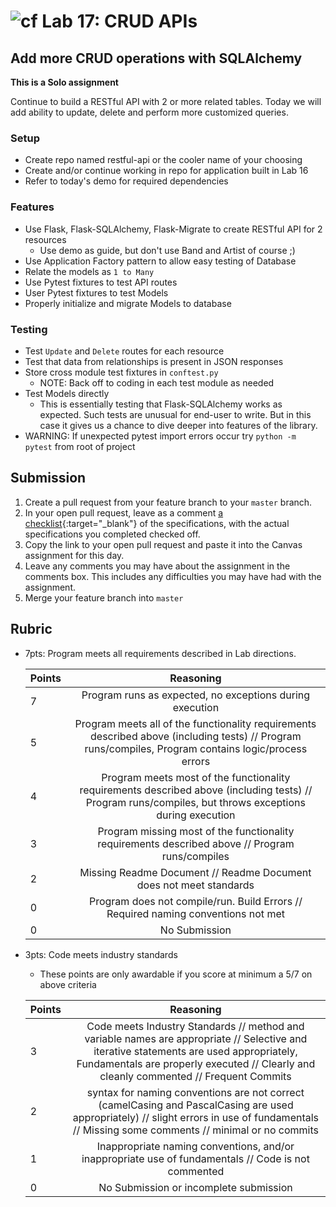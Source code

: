 # ![cf](http://i.imgur.com/7v5ASc8.png) Lab 17: CRUD APIs

## Add more CRUD operations with SQLAlchemy

**This is a Solo  assignment**

<!-- short description of project -->
Continue to build a RESTful API with 2 or more related tables. Today we will add ability to update, delete and perform more customized queries.


### Setup
- Create repo named restful-api or the cooler name of your choosing
- Create and/or continue working in repo for application built in Lab 16
- Refer to today's demo for required dependencies


### Features
- Use Flask, Flask-SQLAlchemy, Flask-Migrate to create RESTful API for 2 resources
	- Use demo as guide, but don't use Band and Artist of course ;)
- Use Application Factory pattern to allow easy testing of Database
- Relate the models as `1 to Many`
- Use Pytest fixtures to test API routes
- User Pytest fixtures to test Models
- Properly initialize and migrate Models to database

### Testing
- Test `Update` and `Delete` routes for each resource
- Test that data from relationships is present in JSON responses
- Store cross module test fixtures in `conftest.py`
	- NOTE: Back off to coding in each test module as needed
- Test Models directly
    - This is essentially testing that Flask-SQLAlchemy works as expected. Such tests are unusual for end-user to write. But in this case it gives us a chance to dive deeper into features of the library.
- WARNING: If unexpected pytest import errors occur try `python -m pytest` from root of project



## Submission
1. Create a pull request from your feature branch to your `master` branch.
2. In your open pull request, leave as a comment [a checklist](https://github.com/blog/1825-task-lists-in-all-markdown-documents){:target="_blank"} of the specifications, with the actual specifications you completed checked off.
3. Copy the link to your open pull request and paste it into the Canvas assignment for this day.
4. Leave any comments you may have about the assignment in the comments box. This includes any difficulties you may have had with the assignment.
5. Merge your feature branch into `master`

## Rubric
- 7pts: Program meets all requirements described in Lab directions.

	Points  | Reasoning | 
	 ------------ | :-----------: | 
	7       | Program runs as expected, no exceptions during execution |
	5       | Program meets all of the  functionality requirements described above (including tests) // Program runs/compiles, Program contains logic/process errors|
	4       | Program meets most of the functionality requirements described above (including tests)  // Program runs/compiles, but throws exceptions during execution |
	3       | Program missing most of the functionality requirements described above // Program runs/compiles |
	2       | Missing Readme Document // Readme Document does not meet standards |
	0       | Program does not compile/run. Build Errors // Required naming conventions not met |
	0       | No Submission |

- 3pts: Code meets industry standards
	- These points are only awardable if you score at minimum a 5/7 on above criteria

	Points  | Reasoning | 
	 ------------ | :-----------: | 
	3       | Code meets Industry Standards // method and variable names are appropriate // Selective and iterative statements are used appropriately, Fundamentals are properly executed // Clearly and cleanly commented // Frequent Commits |
	2       | syntax for naming conventions are not correct (camelCasing and PascalCasing are used appropriately) // slight errors in use of fundamentals // Missing some comments // minimal or no commits |
	1       | Inappropriate naming conventions, and/or inappropriate use of fundamentals // Code is not commented  |
	0       | No Submission or incomplete submission |
